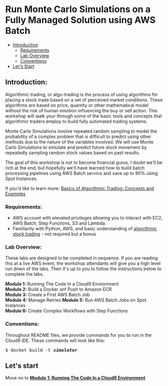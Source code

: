 # Run Monte Carlo Simulations on a Fully Managed Solution using AWS Batch


* [Introduction](#intro)
	* [Requirements](#req)
	* [Lab Overview](#labs)
	* [Conventions](#conventions)
* [Let's Start](#begin)

<a name="intro"></a>
## Introduction:  
Algorithmic trading, or algo-trading is the process of using algorithms for placing a stock trade based on a set of perceived market conditions. These algorithms are based on price, quantity or other mathematical model without the risk of human emotion influencing the buy or sell action. This workshop will walk your through some of the basic tools and concepts that algorithmic traders employ to build fully automated trading systems. 

Monte Carlo Simulations involve repeated random sampling to model the probability of a complex problem that is difficult to predict using other methods due to the nature of the variables involved. We will use Monte Carlo Simulations to simulate and predict future stock movement by repeatedly sampling random stock values based on past results. 

The goal of this workshop is not to become financial gurus. I doubt we'll be rich at the end, but hopefully we'll have learned how to build batch processing pipelines using AWS Batch service and save up to 90% using Spot Instances. 

If you'd like to learn more: [Basics of Algorithmic Trading: Concepts and Examples](https://www.investopedia.com/articles/active-trading/101014/basics-algorithmic-trading-concepts-and-examples.asp)

<a name="req"></a>
### Requirements:  
* AWS account with elevated privileges allowing you to interact with EC2, AWS Batch, Step Functions, S3 and Lambda.
* Familiarity with Python, AWS, and basic understanding of [algorithmic stock trading](http://www.investopedia.com/articles/active-trading/101014/basics-algorithmic-trading-concepts-and-examples.asp)  - not required but a bonus

<a name="Labs"></a>
### Lab Overview:  
These labs are designed to be completed in sequence.  If you are reading this at a live AWS event, the workshop attendants will give you a high level run down of the labs.  Then it's up to you to follow the instructions below to complete the labs.

**Module 1:** Running The Code In a Cloud9 Environment  
**Module 2:** Build a Docker anf Push to Amazon ECR  
**Module 3:** Create a First AWS Batch Job  
**Module 4:** Manage Retries 
**Module 5:** Run AWS Batch Jobs on Spot Instances  
**Module 6:** Create Complex Workflows with Step Functions 

<a name="conventions"></a>
### Conventions:  
Throughout README files, we provide commands for you to run in the Cloud9 IDE. These commands will look like this: 

<pre>
$ docket build -t <b><i>simulator</i></b>
</pre>


<a name="begin"></a>
## Let's start

Move on to [**Module 1: Running The Code In a Cloud9 Environment**](./Module1-RunningTheCodeinTheCloud9/Module1.md)



